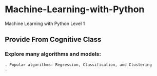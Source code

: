 # Machine-Learning-with-Python
Machine Learning with Python Level 1

## Provide From Cognitive Class

### Explore many algorithms and models:
    . Popular algorithms: Regression, Classification, and Clustering
    . 



